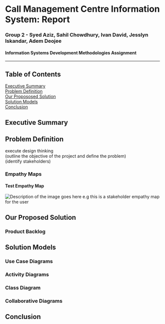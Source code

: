 # Call Management Centre Information System: Report
### Group 2 - Syed Aziz, Sahil Chowdhury, Ivan David, Jesslyn Iskandar, Adem Deojee
#### Information Systems Development Methodologies Assignment
---
## Table of Contents 

[Executive Summary](#executive-summary)\
[Problem Definition](#problem-definition)\
[Our Propososed Solution](#our-proposed-solution)\
[Solution Models](#solution-models)\
[Conclusion](#conclusion)\
<a name="Executive Summary"/>
<a name="Problem Definition"/>
<a name="Our Proposed Solution"/>
<a name="Solution Models"/>
<a name="Conclusion"/>

## Executive Summary

## Problem Definition
execute design thinking\
(outline the objective of the project and define the problem)\
(identify stakeholders)
### Empathy Maps
#### Test Empathy Map
![Description of the image goes here e.g this is a stakeholder empathy map for the user](https://raw.githubusercontent.com/13078326j/jesslyn-/master/Empathy%20Map%20Canvas.png "This is the text that appears when you hover over the image")
## Our Proposed Solution

### Product Backlog

## Solution Models

### Use Case Diagrams

### Activity Diagrams

### Class Diagram

### Collaborative Diagrams

## Conclusion

